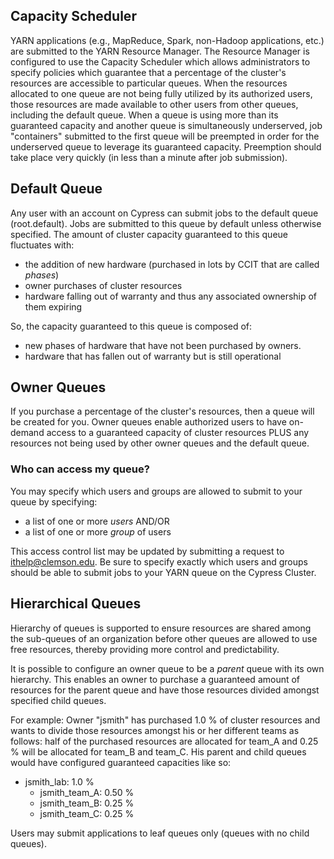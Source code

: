 
## Capacity Scheduler
YARN applications (e.g., MapReduce, Spark, non-Hadoop applications, etc.) are submitted to the YARN Resource Manager. The Resource Manager is configured to use the Capacity Scheduler which allows administrators to specify policies which guarantee that a percentage of the cluster's resources are accessible to particular queues. When the resources allocated to one queue are not being fully utilized by its authorized users, those resources are made available to other users from other queues, including the default queue. When a queue is using more than its guaranteed capacity and another queue is simultaneously underserved, job "containers" submitted to the first queue will be preempted in order for the underserved queue to leverage its guaranteed capacity. Preemption should take place very quickly (in less than a minute after job submission).

## Default Queue
Any user with an account on Cypress can submit jobs to the default queue (root.default). Jobs are submitted to this queue by default unless otherwise specified. The amount of cluster capacity guaranteed to this queue fluctuates with:
- the addition of new hardware (purchased in lots by CCIT that are called *phases*)
- owner purchases of cluster resources
- hardware falling out of warranty and thus any associated ownership of them expiring

So, the capacity guaranteed to this queue is composed of:
- new phases of hardware that have not been purchased by owners.
- hardware that has fallen out of warranty but is still operational

## Owner Queues
If you purchase a percentage of the cluster's resources, then a queue will be created for you. Owner queues enable authorized users to have on-demand access to a guaranteed capacity of cluster resources PLUS any resources not being used by other owner queues and the default queue.

### Who can access my queue?
You may specify which users and groups are allowed to submit to your queue by specifying:
- a list of one or more *users* AND/OR
- a list of one or more *group* of users

This access control list may be updated by submitting a request to ithelp@clemson.edu. Be sure to specify exactly which users and groups should be able to submit jobs to your YARN queue on the Cypress Cluster.

## Hierarchical Queues
Hierarchy of queues is supported to ensure resources are shared among the sub-queues of an organization before other queues are allowed to use free resources, thereby providing more control and predictability.

It is possible to configure an owner queue to be a *parent* queue with its own hierarchy. This enables an owner to purchase a guaranteed amount of resources for the parent queue and have those resources divided amongst specified child queues.

For example: Owner "jsmith" has purchased 1.0 % of cluster resources and wants to divide those resources amongst his or her different teams as follows: half of the purchased resources are allocated for team_A and 0.25 % will be allocated for team_B and team_C. His parent and child queues would have configured guaranteed capacities like so:

- jsmith_lab: 1.0 %
  - jsmith_team_A: 0.50  %
  - jsmith_team_B: 0.25 %
  - jsmith_team_C: 0.25 %

Users may submit applications to leaf queues only (queues with no child queues).

